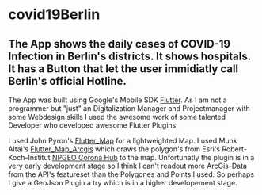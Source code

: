 # covid19Berlin
 
 ## The App shows the daily cases of COVID-19 Infection in Berlin's districts. It shows hospitals. It has a Button that let the user immidiatly call Berlin's official Hotline.    
 
The App was built using Google's Mobile SDK [Flutter](https://www.fluter.dev).
As I am not a programmer but "just" an Digitalization Manager and Projectmanager with some Webdesign skills I used the awesome work of some talented Developer who developed awesome Flutter Plugins. 

I used John Pyron's [Flutter_Map](https://github.com/johnpryan/flutter_map) for a lightweighted Map.
I used Munk Altai's [Flutter_Map_Arcgis](https://github.com/munkh-altai/flutter_map_arcgis) which draws the polygon's from Esri's Robert-Koch-Institut [NPGEO Corona Hub](https://npgeo-corona-npgeo-de.hub.arcgis.com/) to the map. 
Unfortunatly the plugin is in a very early development stage so I think I can't readout more ArcGis-Data from the API's featureset than the Polygones and Points I used. So perhaps I give a GeoJson Plugin a try which is in a higher developement stage.  
